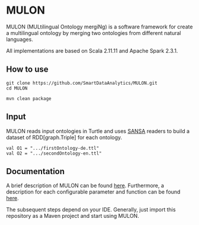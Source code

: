 # MULON
MULON (MULtilingual Ontology mergiNg) is a software framework for create a multilingual ontology by merging two ontologies from different natural languages.

All implementations are based on Scala 2.11.11 and Apache Spark 2.3.1. 

How to use
----------
````
git clone https://github.com/SmartDataAnalytics/MULON.git
cd MULON

mvn clean package
````
Input
----------
MULON reads input ontologies in Turtle and uses [SANSA](https://github.com/SANSA-Stack) readers to build a dataset of RDD[graph.Triple] for each ontology.
````
val O1 = ".../firstOntology-de.ttl"
val O2 = ".../secondOntology-en.ttl"
````

Documentation
----------
A brief description of MULON can be found [here](https://smartdataanalytics.github.io/MULON/). 
Furthermore, a description for each configurable parameter and function can be found [here](https://smartdataanalytics.github.io/MULON/DocumentationIndex.html#package).



The subsequent steps depend on your IDE. Generally, just import this repository as a Maven project and start using MULON.
